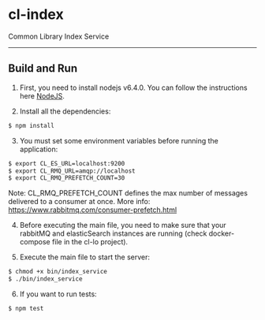 # cl-index

Common Library Index Service

---

## Build and Run

1.  First, you need to install nodejs v6.4.0. You can follow the instructions here [NodeJS](https://nodejs.org).

2.  Install all the dependencies:
```bash
$ npm install
```

3.  You must set some environment variables before running the application:
```bash
$ export CL_ES_URL=localhost:9200
$ export CL_RMQ_URL=amqp://localhost
$ export CL_RMQ_PREFETCH_COUNT=30
```

Note: CL_RMQ_PREFETCH_COUNT defines the max number of messages delivered to a consumer at once. More info: https://www.rabbitmq.com/consumer-prefetch.html

4.  Before executing the main file, you need to make sure that your rabbitMQ and elasticSearch instances are running (check docker-compose file in the cl-lo project).

5.  Execute the main file to start the server:
```bash
$ chmod +x bin/index_service
$ ./bin/index_service
```

6.  If you want to run tests:
```bash
$ npm test
```
